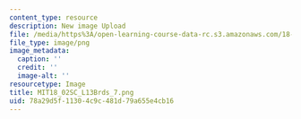 ```yaml
---
content_type: resource
description: New image Upload
file: /media/https%3A/open-learning-course-data-rc.s3.amazonaws.com/18-02sc-multivariable-calculus-fall-2010/78a29d5f11304c9c481d79a655e4cb16_MIT18_02SC_L13Brds_7.png
file_type: image/png
image_metadata:
  caption: ''
  credit: ''
  image-alt: ''
resourcetype: Image
title: MIT18_02SC_L13Brds_7.png
uid: 78a29d5f-1130-4c9c-481d-79a655e4cb16
---
```

